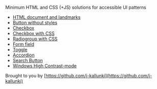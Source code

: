 Minimum HTML and CSS (+JS) solutions for accessible UI patterns

- [HTML document and landmarks](html-document.md)
- [Button without styles](button.md)
- [Checkbox](checkbox.md)
- [Checkbox with CSS](checkbox-css.md)
- [Radiogroup with CSS](radiogroup-css.md)
- [Form field](form-field.md)
- [Toggle](toggle.md)
- [Accordion](accordion.md)
- [Search Button](search-button.md)
- [Windows High Contrast-mode](windows-high-contrast.md)

Brought to you by [https://github.com/j-kallunki](https://github.com/j-kallunki)